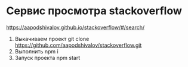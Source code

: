 # Сервис просмотра stackoverflow

https://aapodshivalov.github.io/stackoverflow/#/search/


1. Выкачиваем проект
   git clone https://github.com/aapodshivalov/stackoverflow.git
2. Выполнить
   npm i
3. Запуск проекта
   npm start

